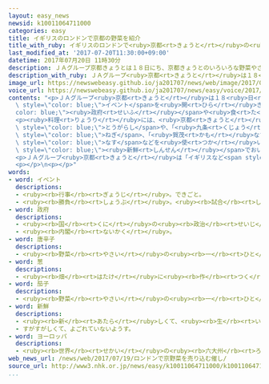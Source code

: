 ```yaml
---
layout: easy_news
newsid: k10011064711000
categories: easy
title: イギリスのロンドンで京都の野菜を紹介
title_with_ruby: イギリスのロンドンで<ruby>京都<rt>きょうと</rt></ruby>の<ruby>野菜<rt>やさい</rt></ruby>を<ruby>紹介<rt>しょうかい</rt></ruby>
last_modified_at: '2017-07-20T11:30:00+09:00'
datetime: 2017年07月20日 11時30分
description: ＪＡグループ京都きょうとは１８日にち、京都きょうとのいろいろな野菜やさいをイギリスのロンドンで紹介しょうかいするイベントを開ひらきました。
description_with_ruby: ＪＡグループ<ruby>京都<rt>きょうと</rt></ruby>は１８<ruby>日<rt>にち</rt></ruby>、<ruby>京都<rt>きょうと</rt></ruby>のいろいろな<ruby>野菜<rt>やさい</rt></ruby>をイギリスのロンドンで<ruby>紹介<rt>しょうかい</rt></ruby>するイベントを<ruby>開<rt>ひら</rt></ruby>きました。
image_url: https://newswebeasy.github.io/ja201707/news/web/image/2017/07/20/k10011064711000.jpg
voice_url: https://newswebeasy.github.io/ja201707/news/easy/voice/2017/07/20/k10011064711000.mp3
contents: "<p>ＪＡグループ<ruby>京都<rt>きょうと</rt></ruby>は１８<ruby>日<rt>にち</rt></ruby>、<ruby>京都<rt>きょうと</rt></ruby>のいろいろな<ruby>野菜<rt>やさい</rt></ruby>をイギリスのロンドンで<ruby>紹介<rt>しょうかい</rt></ruby>する<span\
  \ style=\"color: blue;\">イベント</span>を<ruby>開<rt>ひら</rt></ruby>きました。イギリスの<span style=\"\
  color: blue;\"><ruby>政府<rt>せいふ</rt></ruby></span>や<ruby>食<rt>た</rt></ruby>べ<ruby>物<rt>もの</rt></ruby>の<ruby>会社<rt>かいしゃ</rt></ruby>の<ruby>人<rt>ひと</rt></ruby>など２７０<ruby>人<rt>にん</rt></ruby>を<ruby>招待<rt>しょうたい</rt></ruby>して、<ruby>京都<rt>きょうと</rt></ruby>の<ruby>日本料理<rt>にほんりょうり</rt></ruby>の<ruby>店<rt>みせ</rt></ruby>が<ruby>作<rt>つく</rt></ruby>った<ruby>料理<rt>りょうり</rt></ruby>を<ruby>食<rt>た</rt></ruby>べてもらいました。</p>\n\
  <p><ruby>料理<rt>りょうり</rt></ruby>には、<ruby>京都<rt>きょうと</rt></ruby>で<ruby>作<rt>つく</rt></ruby>っている「<ruby>万願寺甘<rt>まんがんじあま</rt></ruby>とう」という<ruby>甘<rt>あま</rt></ruby>い<span\
  \ style=\"color: blue;\">とうがらし</span>や、「<ruby>九条<rt>くじょう</rt></ruby>ねぎ」という<span\
  \ style=\"color: blue;\">ねぎ</span>、「<ruby>賀茂<rt>かも</rt></ruby>なす」という<ruby>丸<rt>まる</rt></ruby>い<span\
  \ style=\"color: blue;\">なす</span>などを<ruby>使<rt>つか</rt></ruby>いました。</p>\n<p><ruby>料理<rt>りょうり</rt></ruby>を<ruby>食<rt>た</rt></ruby>べた<ruby>人<rt>ひと</rt></ruby>は「<span\
  \ style=\"color: blue;\"><ruby>新鮮<rt>しんせん</rt></ruby></span>でおいしいです。<ruby>夏<rt>なつ</rt></ruby>の<ruby>暑<rt>あつ</rt></ruby>い<ruby>日<rt>ひ</rt></ruby>にちょうどいい<ruby>味<rt>あじ</rt></ruby>だと<ruby>思<rt>おも</rt></ruby>います」と<ruby>話<rt>はな</rt></ruby>していました。</p>\n\
  <p>ＪＡグループ<ruby>京都<rt>きょうと</rt></ruby>は「イギリスなど<span style=\"color: blue;\">ヨーロッパ</span>のたくさんの<ruby>国<rt>くに</rt></ruby>で<ruby>京都<rt>きょうと</rt></ruby>の<ruby>野菜<rt>やさい</rt></ruby>を<ruby>売<rt>う</rt></ruby>りたいです」と<ruby>話<rt>はな</rt></ruby>しています。</p>\n\
  <p></p>\n<p></p>"
words:
- word: イベント
  descriptions:
  - <ruby><rb>行事</rb><rt>ぎょうじ</rt></ruby>。できごと。
  - <ruby><rb>勝負</rb><rt>しょうぶ</rt></ruby>。<ruby><rb>試合</rb><rt>しあい</rt></ruby>。
- word: 政府
  descriptions:
  - <ruby><rb>国</rb><rt>くに</rt></ruby>の<ruby><rb>政治</rb><rt>せいじ</rt></ruby>を<ruby><rb>行</rb><rt>おこな</rt></ruby>うところ。
  - <ruby><rb>内閣</rb><rt>ないかく</rt></ruby>。
- word: 唐辛子
  descriptions:
  - <ruby><rb>野菜</rb><rt>やさい</rt></ruby>の<ruby><rb>一</rb><rt>ひと</rt></ruby>つ。<ruby><rb>実</rb><rt>み</rt></ruby>はふつう<ruby><rb>赤</rb><rt>あか</rt></ruby>く<ruby><rb>熟</rb><rt>じゅく</rt></ruby>し、からい。<ruby><rb>味</rb><rt>あじ</rt></ruby>つけに<ruby><rb>使</rb><rt>つか</rt></ruby>う。
- word: 葱
  descriptions:
  - <ruby><rb>畑</rb><rt>はたけ</rt></ruby>に<ruby><rb>作</rb><rt>つく</rt></ruby>る、<ruby><rb>葉</rb><rt>は</rt></ruby>が<ruby><rb>筒</rb><rt>つつ</rt></ruby>のような<ruby><rb>形</rb><rt>かたち</rt></ruby>をした<ruby><rb>細長</rb><rt>ほそなが</rt></ruby>い<ruby><rb>野菜</rb><rt>やさい</rt></ruby>。
- word: 茄子
  descriptions:
  - <ruby><rb>野菜</rb><rt>やさい</rt></ruby>の<ruby><rb>一</rb><rt>ひと</rt></ruby>つ。<ruby><rb>夏</rb><rt>なつ</rt></ruby>にむらさき<ruby><rb>色</rb><rt>いろ</rt></ruby>の<ruby><rb>花</rb><rt>はな</rt></ruby>が<ruby><rb>咲</rb><rt>さ</rt></ruby>く。<ruby><rb>実</rb><rt>み</rt></ruby>は、こいむらさき<ruby><rb>色</rb><rt>いろ</rt></ruby>で、つけ<ruby><rb>物</rb><rt>もの</rt></ruby>などにして<ruby><rb>食</rb><rt>た</rt></ruby>べる。なすび。
- word: 新鮮
  descriptions:
  - <ruby><rb>新</rb><rt>あたら</rt></ruby>しくて、<ruby><rb>生</rb><rt>い</rt></ruby>き<ruby><rb>生</rb><rt>い</rt></ruby>きしているようす。
  - すがすがしくて、よごれていないようす。
- word: ヨーロッパ
  descriptions:
  - <ruby><rb>世界</rb><rt>せかい</rt></ruby>の<ruby><rb>六大州</rb><rt>ろくだいしゅう</rt></ruby>の<ruby><rb>一</rb><rt>ひと</rt></ruby>つ。アジアの<ruby><rb>北西</rb><rt>ほくせい</rt></ruby>、アフリカの<ruby><rb>北</rb><rt>きた</rt></ruby>にある。<ruby><rb>産業</rb><rt>さんぎょう</rt></ruby>や<ruby><rb>文化</rb><rt>ぶんか</rt></ruby>が<ruby><rb>発達</rb><rt>はったつ</rt></ruby>した<ruby><rb>国</rb><rt>くに</rt></ruby>が<ruby><rb>多</rb><rt>おお</rt></ruby>い。
web_news_url: /news/web/2017/07/19/ロンドンで京野菜を売り込む催し/
source_url: http://www3.nhk.or.jp/news/easy/k10011064711000/k10011064711000.html
...
```

